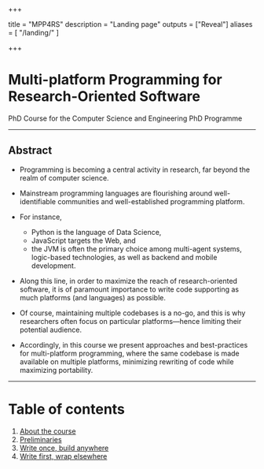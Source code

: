   
+++

title = "MPP4RS"
description = "Landing page"
outputs = ["Reveal"]
aliases = [
    "/landing/"
]

+++

# Multi-platform Programming for Research-Oriented Software

PhD Course for the Computer Science and Engineering PhD Programme

---

## Abstract

- Programming is becoming a central activity in research, far beyond the realm of computer science. 

- Mainstream programming languages are flourishing around well-identifiable communities and well-established programming platform. 

- For instance, 
    + Python is the language of Data Science, 
    + JavaScript targets the Web, and 
    + the JVM is often the primary choice among multi-agent systems, logic-based technologies, as well as backend and mobile development. 

- Along this line, in order to maximize the reach of research-oriented software, it is of paramount importance to write code supporting as much platforms (and languages) as possible. 

- Of course, maintaining multiple codebases is a no-go, and this is why researchers often focus on particular platforms—hence limiting their potential audience. 

- Accordingly, in this course we present approaches and best-practices for multi-platform programming, where the same codebase is made available on multiple platforms, minimizing rewriting of code while maximizing portability.

---

# Table of contents

1. [About the course](./about)
0. [Preliminaries](./preliminaries)
0. [Write once, build anywhere](./woba)
0. [Write first, wrap elsewhere](./wfbe)

